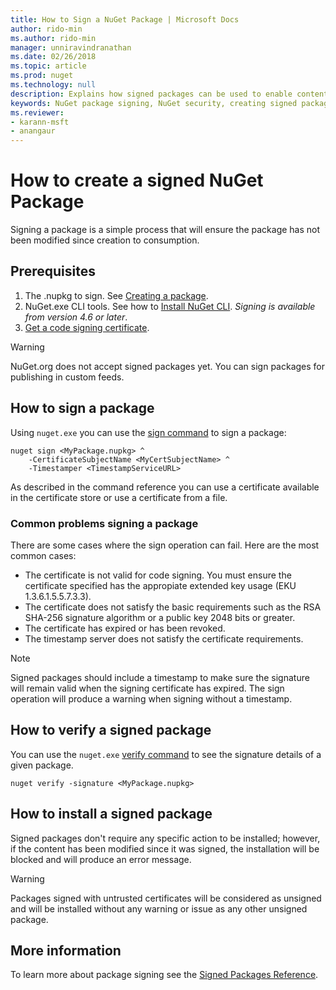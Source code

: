 ```yaml
---
title: How to Sign a NuGet Package | Microsoft Docs
author: rido-min
ms.author: rido-min
manager: unniravindranathan
ms.date: 02/26/2018
ms.topic: article
ms.prod: nuget
ms.technology: null
description: Explains how signed packages can be used to enable content integrity verification
keywords: NuGet package signing, NuGet security, creating signed packages
ms.reviewer:
- karann-msft
- anangaur
---
```


# How to create a signed NuGet Package

Signing a package is a simple process that will ensure the package has not been modified since creation to consumption.

## Prerequisites

1. The .nupkg to sign. See [Creating a package](creating-a-package.md).
2. NuGet.exe CLI tools. See how to [Install NuGet CLI](../install-nuget-client-tools.md#nugetexe-cli). *Signing is available from version 4.6 or later*.
3. [Get a code signing certificate](../reference/signed-packages-referece.md#get-codesigning-certificate). 


> [!Warning] 
> NuGet.org does not accept signed packages yet. You can sign packages for publishing in custom feeds.

## How to sign a package

Using `nuget.exe` you can use the [sign command](../tools/cli-ref-sign.md) to sign a package:

```cli
nuget sign <MyPackage.nupkg> ^
    -CertificateSubjectName <MyCertSubjectName> ^
    -Timestamper <TimestampServiceURL>
```

As described in the command reference you can use a certificate available in the certificate store or use a certificate from a file.

### Common problems signing a package

There are some cases where the sign operation can fail.  Here are the most common cases:
- The certificate is not valid for code signing. You must ensure the certificate specified has the appropiate extended key usage (EKU 1.3.6.1.5.5.7.3.3).
- The certificate does not satisfy the basic requirements such as the RSA SHA-256 signature algorithm or a public key 2048 bits or greater.
- The certificate has expired or has been revoked.
- The timestamp server does not satisfy the certificate requirements.

> [!Note]
> Signed packages should include a timestamp to make sure the signature will remain valid when the signing certificate has expired. The sign operation will produce a warning when signing without a timestamp.


## How to verify a signed package

You can use the `nuget.exe` [verify command](../tools/cli-ref-verify.md) to see the signature details of a given package.

```cli
nuget verify -signature <MyPackage.nupkg>
```

## How to install a signed package

Signed packages don't require any specific action to be installed; however, if the content has been modified since it was signed, the installation will be blocked and will produce an error message.

> [!Warning]
> Packages signed with untrusted certificates will be considered as unsigned and will be installed without any warning or issue as any other unsigned package.

## More information

To learn more about package signing see the [Signed Packages Reference](../reference/Signed-Packages-Reference.md).
